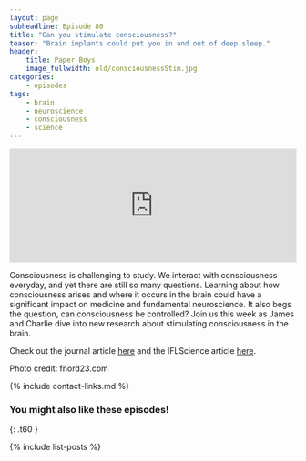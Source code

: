 ```yaml
---
layout: page
subheadline: Episode 80
title: "Can you stimulate consciousness?"
teaser: "Brain implants could put you in and out of deep sleep."
header:
    title: Paper Boys
    image_fullwidth: old/consciousnessStim.jpg
categories:
    - episodes
tags:
    - brain
    - neuroscience
    - consciousness
    - science
---
```


<iframe src="https://pinecast.com/player/3084416b-42a8-414a-b242-51817645be62?theme=thick" seamless height="200" style="border:0" class="pinecast-embed" frameborder="0" width="100%"></iframe>

Consciousness is challenging to study. We interact with consciousness everyday, and yet there are still so many questions. Learning about how consciousness arises and where it occurs in the brain could have a significant impact on medicine and fundamental neuroscience. It also begs the question, can consciousness be controlled? Join us this week as James and Charlie dive into new research about stimulating consciousness in the brain.	

Check out the journal article [here](https://linkinghub.elsevier.com/retrieve/pii/S0896627320300052) and the IFLScience article [here](https://www.iflscience.com/brain/scientists-switch-consciousness-on-or-off-in-monkeys-using-tiny-brain-zaps/).

Photo credit: fnord23.com

{% include contact-links.md %}

### You might also like these episodes!
{: .t60 }

{% include list-posts %}
